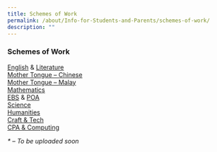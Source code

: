 ```yaml
---
title: Schemes of Work
permalink: /about/Info-for-Students-and-Parents/schemes-of-work/
description: ""
---
```

### **Schemes of Work**

[English](https://drive.google.com/drive/folders/1MTFDmBvaU-0vnDTuIam4PR2upf4exhqL?usp=sharing) & [Literature](https://drive.google.com/open?id=1GfWycNtjMmLzW8ozdDX7ldiozFz0-fEb)  
[Mother Tongue – Chinese](https://drive.google.com/drive/folders/1xzxztgjoQPYA6DQdJG-hd-reOeHou6vE?usp=sharing)  
[Mother Tongue – Malay](https://drive.google.com/drive/folders/1TtbpYJbmFhPxhkVmmlJNUYflLr9aVi3-?usp=sharing)  
[Mathematics](https://drive.google.com/drive/folders/195xVvsc6xEmRdm55gqww5aYZJ1dsqSKY?usp=share_link)  
[EBS](https://drive.google.com/open?id=1Iiw5ZamJ46wavzsvXy8yG7oGL1zNLH-t) & [POA](https://drive.google.com/drive/folders/1OOiUUFDLoUuj-9pOHkl64pWP7587AQmm?usp=sharing)  
[Science](https://drive.google.com/drive/folders/19qgwdfEoi4u9Rc1brI1-K2GvlT5Y3n0o?usp=sharing)  
[Humanities](https://drive.google.com/drive/folders/1ChMlG_CwYvRUK1ee10UnBw5yk8tzwnPZ?usp=sharing)  
[Craft & Tech](https://drive.google.com/drive/folders/1kai9VydMbEVhgZN5H-p2-tlLxAaZLBUa?usp=sharing)  
[CPA & Computing](https://drive.google.com/open?id=1Ea3EFdMfWXCj_yoy9a8qpWuAKkIsyz9I)

_\* – To be uploaded soon_